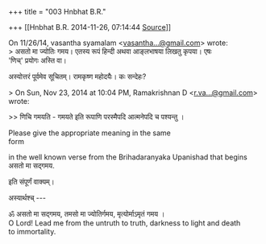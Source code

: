+++
title = "003 Hnbhat B.R."

+++
[[Hnbhat B.R.	2014-11-26, 07:14:44 [Source](https://groups.google.com/g/samskrita/c/XpDjcsvran4)]]



On 11/26/14, vasantha syamalam \<[vasantha...@gmail.com]()\> wrote:  
\> असतो मा ज्योतिः गमय। एतस्य रूपं हिन्दी अथवा आङ्लभाषया लिखतु कृपया। एषः  
'णिच्' प्रयोगः अस्ति वा।  
  

अस्योत्तरं पूर्वमेव सूचितम्। रामकृष्ण महोदयैः। कः सन्देहः?  

  
  
\> On Sun, Nov 23, 2014 at 10:04 PM, Ramakrishnan D \<[r.va...@gmail.com]()\>  
wrote:  
  
\>\> णिचि गमयति - गमयते इति रूपाणि परस्मैपदि आत्मनेपदि च पश्यन्तु ।  
  
  
  

Please give the appropriate meaning in the same  
form  
  
  

in the well known verse from the Brihadaranyaka Upanishad that begins  
असतो मा सद्गमय.  
  

इति संपूर्णं वाक्यम्।  
  
अस्यार्थश्च् ---  
  
ॐ असतो मा सद्गमय, तमसो मा ज्योतिर्गमय, मृत्योर्माऽमृतं गमय ।  
O Lord! Lead me from the untruth to truth, darkness to light and death  
to immortality.  

